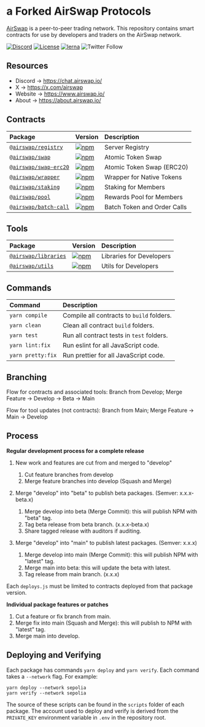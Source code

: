 # a Forked AirSwap Protocols

[AirSwap](https://www.airswap.io/) is a peer-to-peer trading network. This repository contains smart contracts for use by developers and traders on the AirSwap network.

[![Discord](https://img.shields.io/discord/590643190281928738.svg)](https://chat.airswap.io)
[![License](https://img.shields.io/badge/License-MIT-blue)](https://opensource.org/licenses/MIT)
[![lerna](https://img.shields.io/badge/maintained%20with-lerna-cc00ff.svg)](https://lerna.js.org/)
![Twitter Follow](https://img.shields.io/twitter/follow/airswap?style=social)

## Resources

- Discord → https://chat.airswap.io/
- X → https://x.com/airswap
- Website → https://www.airswap.io/
- About → https://about.airswap.io/

## Contracts

| Package                                                 | Version                                                                                                                   | Description                   |
| :------------------------------------------------------ | :------------------------------------------------------------------------------------------------------------------------ | :---------------------------- |
| [`@airswap/registry`](/source/registry)                 | [![npm](https://img.shields.io/npm/v/@airswap/registry)](https://www.npmjs.com/package/@airswap/registry)                 | Server Registry               |
| [`@airswap/swap`](/source/swap)                         | [![npm](https://img.shields.io/npm/v/@airswap/swap)](https://www.npmjs.com/package/@airswap/swap)                         | Atomic Token Swap             |
| [`@airswap/swap-erc20`](/source/swap-erc20)             | [![npm](https://img.shields.io/npm/v/@airswap/swap-erc20)](https://www.npmjs.com/package/@airswap/swap-erc20)             | Atomic Token Swap (ERC20)     |
| [`@airswap/wrapper`](/source/wrapper)                   | [![npm](https://img.shields.io/npm/v/@airswap/wrapper)](https://www.npmjs.com/package/@airswap/wrapper)                   | Wrapper for Native Tokens     |
| [`@airswap/staking`](/source/staking)                   | [![npm](https://img.shields.io/npm/v/@airswap/staking)](https://www.npmjs.com/package/@airswap/staking)                   | Staking for Members           |
| [`@airswap/pool`](/source/pool)                         | [![npm](https://img.shields.io/npm/v/@airswap/pool)](https://www.npmjs.com/package/@airswap/pool)                         | Rewards Pool for Members      |
| [`@airswap/batch-call`](/source/batch-call)             | [![npm](https://img.shields.io/npm/v/@airswap/batch-call)](https://www.npmjs.com/package/@airswap/batch-call)             | Batch Token and Order Calls   |

## Tools

| Package                                 | Version                                                                                                     | Description                   |
| :-------------------------------------- | :---------------------------------------------------------------------------------------------------------- | :---------------------------- |
| [`@airswap/libraries`](tools/libraries) | [![npm](https://img.shields.io/npm/v/@airswap/libraries)](https://www.npmjs.com/package/@airswap/libraries) | Libraries for Developers      |
| [`@airswap/utils`](/tools/utils)        | [![npm](https://img.shields.io/npm/v/@airswap/utils)](https://www.npmjs.com/package/@airswap/utils)         | Utils for Developers      |

## Commands

| Command           | Description                               |
| :---------------- | :---------------------------------------- |
| `yarn compile`    | Compile all contracts to `build` folders. |
| `yarn clean`      | Clean all contract `build` folders.       |
| `yarn test`       | Run all contract tests in `test` folders. |
| `yarn lint:fix`   | Run eslint for all JavaScript code.       |
| `yarn pretty:fix` | Run prettier for all JavaScript code.     |

## Branching

Flow for contracts and associated tools:
Branch from Develop; Merge Feature → Develop → Beta → Main

Flow for tool updates (not contracts):
Branch from Main; Merge Feature → Main → Develop

## Process

**Regular development process for a complete release**

1. New work and features are cut from and merged to "develop"

   1. Cut feature branches from develop
   2. Merge feature branches into develop (Squash and Merge)

2. Merge "develop" into "beta" to publish beta packages. (Semver: x.x.x-beta.x)

   1. Merge develop into beta (Merge Commit): this will publish NPM with "beta" tag.
   2. Tag beta release from beta branch. (x.x.x-beta.x)
   3. Share tagged release with auditors if auditing.

3. Merge "develop" into "main" to publish latest packages. (Semver: x.x.x)

   1. Merge develop into main (Merge Commit): this will publish NPM with "latest" tag.
   2. Merge main into beta: this will update the beta with latest.
   3. Tag release from main branch. (x.x.x)

Each `deploys.js` must be limited to contracts deployed from that package version.

**Individual package features or patches**

1. Cut a feature or fix branch from main.
2. Merge fix into main (Squash and Merge): this will publish to NPM with "latest" tag.
3. Merge main into develop.

## Deploying and Verifying

Each package has commands `yarn deploy` and `yarn verify`. Each command takes a `--network` flag. For example:

```
yarn deploy --network sepolia
yarn verify --network sepolia
```

The source of these scripts can be found in the `scripts` folder of each package. The account used to deploy and verify is derived from the `PRIVATE_KEY` environment variable in `.env` in the repository root.
